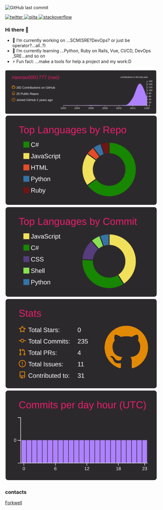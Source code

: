 ![GitHub last commit](https://img.shields.io/github/last-commit/naonao0001777/naonao0001777)
<p align="left"> 
  <a href="https://twitter.com/salty_special">
    <img alt="twitter" width="30px" src="https://image.flaticon.com/icons/svg/123/123728.svg" />
  </a>
  <a href="https://qiita.com/salty_special">
    <img alt="qiita" width="30px" src="https://simpleicons.org/icons/qiita.svg" />
  </a>
  <a href="https://stackoverflow.com/users/15296861/nao">
  <img alt="stackoverflow" width="30px" src="https://cdn.jsdelivr.net/npm/simple-icons@3.0.1/icons/stackoverflow.svg" />
  </a> 
</p>

### Hi there 👋

<!--
**naonao0001777/naonao0001777** is a ✨ _special_ ✨ repository because its `README.md` (this file) appears on your GitHub profile.

Here are some ideas to get you started:
-->
- 🔭 I’m currently working on ...SCM(SRE?DevOps? or just be operator?...all..?)
- 🌱 I’m currently learning ...Python, Ruby on Rails, Vue, CI/CD, DevOps ,SRE...and so on
- ⚡ Fun fact: ...make a tools for help a project and my work:D

<!--
- � I’m looking to collaborate on ...
- 🤔 I’m looking for help with ...
- 💬 Ask me about ...
- 📫 How to reach me: ...
- 😄 Pronouns: ...
-->

[![](https://raw.githubusercontent.com/naonao0001777/naonao0001777/main/profile-summary-card-output/monokai/0-profile-details.svg)](https://github.com/vn7n24fzkq/github-profile-summary-cards)
[![](https://raw.githubusercontent.com/naonao0001777/naonao0001777/main/profile-summary-card-output/monokai/1-repos-per-language.svg)](https://github.com/vn7n24fzkq/github-profile-summary-cards) [![](https://raw.githubusercontent.com/naonao0001777/naonao0001777/main/profile-summary-card-output/monokai/2-most-commit-language.svg)](https://github.com/vn7n24fzkq/github-profile-summary-cards)
[![](https://raw.githubusercontent.com/naonao0001777/naonao0001777/main/profile-summary-card-output/monokai/3-stats.svg)](https://github.com/vn7n24fzkq/github-profile-summary-cards) [![](https://raw.githubusercontent.com/naonao0001777/naonao0001777/main/profile-summary-card-output/monokai/4-productive-time.svg)](https://github.com/vn7n24fzkq/github-profile-summary-cards)


### contacts
[Forkwell]()  
